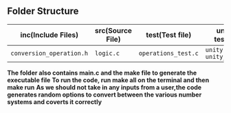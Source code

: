 ## Folder Structure

|**inc(Include Files)**|**src(Source File)**|**test(Test file)**|**unity(Unity testing files)**|
|----------------------|--------------------|-------------------|------------------------------|
|`conversion_operation.h`|`logic.c`|`operations_test.c`|`unity.c unity.h unity_internals.h`|

**The folder also contains main.c and the make file to generate the executable file**
**To run the code, run make all on the terminal and then make run**
**As we should not take in any inputs from a user,the code generates random options to convert between the various number systems and coverts it correctly**

